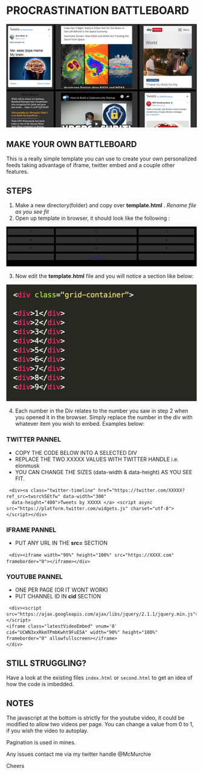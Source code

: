 # PROCRASTINATION BATTLEBOARD 

![sample image](images/battleboard.png)

## MAKE YOUR OWN BATTLEBOARD

This is a really simple template you can use to create your own personalized feeds taking advantage of iframe, twitter embed and a couple other features. 


## STEPS

1. Make a new directory(folder) and copy over **template.html** . *Rename file as you see fit*
2. Open up template in browser, it should look like the following : 
  
![sample image](images/template.png)
  
3. Now edit the **template.html** file and you will notice a section like below: 
  
![sample image](images/div.png)

4. Each number in the Div relates to the number you saw in step 2 when you opened it in the browser. Simply replace the number in the div with whatever item you wish to embed. Examples below: 

### TWITTER  PANNEL

- COPY THE CODE BELOW INTO A SELECTED DIV 
- REPLACE THE TWO XXXXX VALUES WITH TWITTER HANDLE i.e. elonmusk
- YOU CAN CHANGE THE SIZES (data-width & data-height) AS YOU SEE FIT. 

```
 <div><a class="twitter-timeline" href="https://twitter.com/XXXXX?ref_src=twsrc%5Etfw" data-width="300"
  data-height="400">Tweets by XXXXX </a> <script async src="https://platform.twitter.com/widgets.js" charset="utf-8"></script></div>
```

### IFRAME  PANNEL   

- PUT ANY URL IN THE **src=** SECTION  

```  <div><iframe width="90%" height="100%" src="https://XXXX.com" frameborder="0"></iframe></div> ```

### YOUTUBE  PANNEL 

- ONE PER PAGE (OR IT WONT WORK)
- PUT CHANNEL ID IN **cid** SECTION

```
 <div><script src="https://ajax.googleapis.com/ajax/libs/jquery/2.1.1/jquery.min.js"></script>
<iframe class="latestVideoEmbed" vnum='0' cid="UCWN3xxRkmTPmbKwht9FuE5A" width="90%" height="100%" frameborder="0" allowfullscreen></iframe>         
</div>
```

## STILL STRUGGLING? 

Have a look at the existing files `index.html` or `second.html` to get an idea of how the code is imbedded. 

## NOTES

The javascript at the bottom is strictly for the youtube video, it could be modified to allow two videos per page. You can change a value from 0 to 1, if you wish the video to autoplay. 

Pagination is used in mines.

Any issues contact me via my twitter handle @McMurchie 

Cheers 